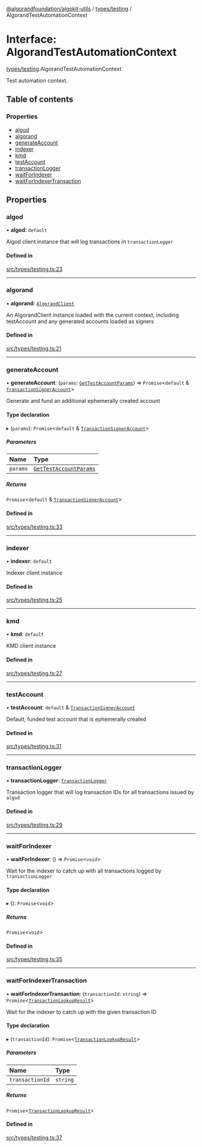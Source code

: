 [@algorandfoundation/algokit-utils](../README.md) / [types/testing](../modules/types_testing.md) / AlgorandTestAutomationContext

# Interface: AlgorandTestAutomationContext

[types/testing](../modules/types_testing.md).AlgorandTestAutomationContext

Test automation context.

## Table of contents

### Properties

- [algod](types_testing.AlgorandTestAutomationContext.md#algod)
- [algorand](types_testing.AlgorandTestAutomationContext.md#algorand)
- [generateAccount](types_testing.AlgorandTestAutomationContext.md#generateaccount)
- [indexer](types_testing.AlgorandTestAutomationContext.md#indexer)
- [kmd](types_testing.AlgorandTestAutomationContext.md#kmd)
- [testAccount](types_testing.AlgorandTestAutomationContext.md#testaccount)
- [transactionLogger](types_testing.AlgorandTestAutomationContext.md#transactionlogger)
- [waitForIndexer](types_testing.AlgorandTestAutomationContext.md#waitforindexer)
- [waitForIndexerTransaction](types_testing.AlgorandTestAutomationContext.md#waitforindexertransaction)

## Properties

### algod

• **algod**: `default`

Algod client instance that will log transactions in `transactionLogger`

#### Defined in

[src/types/testing.ts:23](https://github.com/algorandfoundation/algokit-utils-ts/blob/main/src/types/testing.ts#L23)

___

### algorand

• **algorand**: [`AlgorandClient`](../classes/types_algorand_client.AlgorandClient.md)

An AlgorandClient instance loaded with the current context, including testAccount and any generated accounts loaded as signers

#### Defined in

[src/types/testing.ts:21](https://github.com/algorandfoundation/algokit-utils-ts/blob/main/src/types/testing.ts#L21)

___

### generateAccount

• **generateAccount**: (`params`: [`GetTestAccountParams`](types_testing.GetTestAccountParams.md)) => `Promise`\<`default` & [`TransactionSignerAccount`](types_account.TransactionSignerAccount.md)\>

Generate and fund an additional ephemerally created account

#### Type declaration

▸ (`params`): `Promise`\<`default` & [`TransactionSignerAccount`](types_account.TransactionSignerAccount.md)\>

##### Parameters

| Name | Type |
| :------ | :------ |
| `params` | [`GetTestAccountParams`](types_testing.GetTestAccountParams.md) |

##### Returns

`Promise`\<`default` & [`TransactionSignerAccount`](types_account.TransactionSignerAccount.md)\>

#### Defined in

[src/types/testing.ts:33](https://github.com/algorandfoundation/algokit-utils-ts/blob/main/src/types/testing.ts#L33)

___

### indexer

• **indexer**: `default`

Indexer client instance

#### Defined in

[src/types/testing.ts:25](https://github.com/algorandfoundation/algokit-utils-ts/blob/main/src/types/testing.ts#L25)

___

### kmd

• **kmd**: `default`

KMD client instance

#### Defined in

[src/types/testing.ts:27](https://github.com/algorandfoundation/algokit-utils-ts/blob/main/src/types/testing.ts#L27)

___

### testAccount

• **testAccount**: `default` & [`TransactionSignerAccount`](types_account.TransactionSignerAccount.md)

Default, funded test account that is ephemerally created

#### Defined in

[src/types/testing.ts:31](https://github.com/algorandfoundation/algokit-utils-ts/blob/main/src/types/testing.ts#L31)

___

### transactionLogger

• **transactionLogger**: [`TransactionLogger`](../classes/testing.TransactionLogger.md)

Transaction logger that will log transaction IDs for all transactions issued by `algod`

#### Defined in

[src/types/testing.ts:29](https://github.com/algorandfoundation/algokit-utils-ts/blob/main/src/types/testing.ts#L29)

___

### waitForIndexer

• **waitForIndexer**: () => `Promise`\<`void`\>

Wait for the indexer to catch up with all transactions logged by `transactionLogger`

#### Type declaration

▸ (): `Promise`\<`void`\>

##### Returns

`Promise`\<`void`\>

#### Defined in

[src/types/testing.ts:35](https://github.com/algorandfoundation/algokit-utils-ts/blob/main/src/types/testing.ts#L35)

___

### waitForIndexerTransaction

• **waitForIndexerTransaction**: (`transactionId`: `string`) => `Promise`\<[`TransactionLookupResult`](types_indexer.TransactionLookupResult.md)\>

Wait for the indexer to catch up with the given transaction ID

#### Type declaration

▸ (`transactionId`): `Promise`\<[`TransactionLookupResult`](types_indexer.TransactionLookupResult.md)\>

##### Parameters

| Name | Type |
| :------ | :------ |
| `transactionId` | `string` |

##### Returns

`Promise`\<[`TransactionLookupResult`](types_indexer.TransactionLookupResult.md)\>

#### Defined in

[src/types/testing.ts:37](https://github.com/algorandfoundation/algokit-utils-ts/blob/main/src/types/testing.ts#L37)
